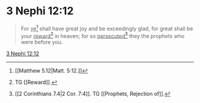 # 3 Nephi 12:12

> For <u>ye</u>[^a] shall have great joy and be exceedingly glad, for great shall be your <u>reward</u>[^b] in heaven; for so <u>persecuted</u>[^c] they the prophets who were before you.

[3 Nephi 12:12](https://www.churchofjesuschrist.org/study/scriptures/bofm/3-ne/12?lang=eng&id=p12#p12)


[^a]: [[Matthew 5.12|Matt. 5:12.]]
[^b]: TG [[Reward]].
[^c]: [[2 Corinthians 7.4|2 Cor. 7:4]]. TG [[Prophets, Rejection of]].
